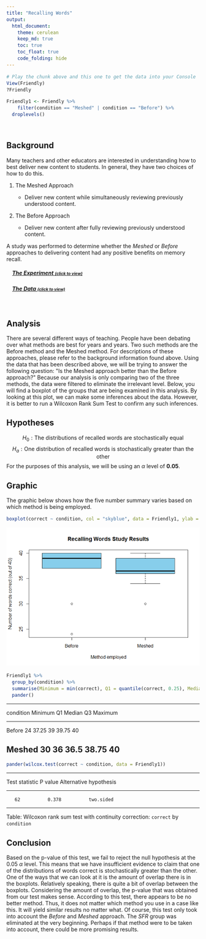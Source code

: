 ```yaml
---
title: "Recalling Words"
output: 
  html_document:
    theme: cerulean
    keep_md: true
    toc: true
    toc_float: true
    code_folding: hide
---
```


<script type="text/javascript">
 function showhide(id) {
    var e = document.getElementById(id);
    e.style.display = (e.style.display == 'block') ? 'none' : 'block';
 }
</script>




```r
# Play the chunk above and this one to get the data into your Console
View(Friendly)
?Friendly
```



```r
Friendly1 <- Friendly %>% 
    filter(condition == "Meshed" | condition == "Before") %>% 
  droplevels()
```


<br />

## Background

Many teachers and other educators are interested in understanding how to best deliver new content to students. In general, they have two choices of how to do this.

1. The Meshed Approach
    * Deliver new content while simultaneously reviewing previously understood content.

2. The Before Approach
    * Deliver new content after fully reviewing previously understood content.

A study was performed to determine whether the *Meshed* or *Before* approaches to delivering content had any positive benefits on memory recall. 

<div style="padding-left:15px;">

##### <a href="javascript:showhide('uniquename')">The Experiment <span style="font-size:8pt;">(click to view)</span></a>


<div id="uniquename" style="display:none;">

Individuals were seated at a computer and shown a list of words. Words appeared on the screen one at a time, for two seconds each, until all words had been shown (40 total). After all words were shown, they were required to perform a few two-digit mathematical additions (like 15 + 25) for 15 seconds to avoid immediate memory recall of the words. They were then asked to write down as many of the 40 words as they could remember. They were given a maximum of 5.3 minutes to recall words.

The process of showing words and recalling words was repeated four times with the same list of words each time (four chances to get it right). The presentation of the first trial was the same for all treatment conditions. However, trials 2, 3, and 4 were slightly different for each treatment condition.

<div style="padding-left:15px;">

The `SFR` group (the control group) stands for Standard Free Recall. In all four trials the same list of 40 words was presented, in a random order each time.

The `Before` group also used the same 40 words during each trial. However, any words that were correctly recalled in a previous trial were presented first, or *before* the words that were not recalled in the last trial. After all the correct words were presented in random order, the non-recalled words were presented in a random order.

The `Meshed` group also used the same 40 words during each trial. However, words that were correctly recalled in a previous trial were alternated with a missed word during the next presentation order. 

</div>

The data records the number of correctly recalled words (out of the 40 possible) from the fourth trial. Results were obtained for 30 students, 10 in each of the three treatment groups: `SFR`, `Before`, and `Meshed`. 

</div>

##### <a href="javascript:showhide('uniquename2')">The Data <span style="font-size:8pt;">(click to view)</span></a>

<div id="uniquename2" style="display:none;">

The results from the study can be found in the `Friendly` data set in R after loading `library(car)`. 

Note that the data have been filtered. The reason as to why will be revealed later in the Analysis section

Click the "Code" button to see the data.



```r
datatable(Friendly1, options=list(lengthMenu = c(3,10,30)))
```

```{=html}
<div class="datatables html-widget html-fill-item-overflow-hidden html-fill-item" id="htmlwidget-f43799525bb63528b2d2" style="width:100%;height:auto;"></div>
<script type="application/json" data-for="htmlwidget-f43799525bb63528b2d2">{"x":{"filter":"none","vertical":false,"data":[["11","12","13","14","15","16","17","18","19","20","21","22","23","24","25","26","27","28","29","30"],["Before","Before","Before","Before","Before","Before","Before","Before","Before","Before","Meshed","Meshed","Meshed","Meshed","Meshed","Meshed","Meshed","Meshed","Meshed","Meshed"],[40,38,39,37,39,24,30,39,40,40,40,39,34,37,40,36,36,38,36,30]],"container":"<table class=\"display\">\n  <thead>\n    <tr>\n      <th> <\/th>\n      <th>condition<\/th>\n      <th>correct<\/th>\n    <\/tr>\n  <\/thead>\n<\/table>","options":{"lengthMenu":[3,10,30],"columnDefs":[{"className":"dt-right","targets":2},{"orderable":false,"targets":0}],"order":[],"autoWidth":false,"orderClasses":false}},"evals":[],"jsHooks":[]}</script>
```


</div>
</div>

<br />


<!-- Begin writing your analysis below here. -->

<!-- Note that your goal is to use the Friendly data to show whether or not the Meshed or Before methods have any positive benefit on memory recall. -->

## Analysis

There are several different ways of teaching. People have been debating over what methods are best for years and years. Two such methods are the Before method and the Meshed method. For descriptions of these approaches, please refer to the background information found above. Using the data that has been described above, we will be trying to answer the following question: "Is the Meshed approach better than the Before approach?" Because our analysis is only comparing two of the three methods, the data were filtered to eliminate the irrelevant level. Below, you will find a boxplot of the groups that are being examined in this analysis. By looking at this plot, we can make some inferences about the data. However, it is better to run a Wilcoxon Rank Sum Test to confirm any such inferences. 


## Hypotheses

$$
H_0: \text{The distributions of recalled words are stochastically equal}
$$
$$
H_a: \text{One distribution of recalled words is stochastically greater than the other}
$$
For the purposes of this analysis, we will be using an $\alpha$ level of **0.05**. 

## Graphic

The graphic below shows how the five number summary varies based on which method is being employed.


```r
boxplot(correct ~ condition, col = "skyblue", data = Friendly1, ylab = "Number of words correct (out of 40)", xlab = "Method employed", main = "Recalling Words Study Results")
```

![](RecallingWords_files/figure-html/unnamed-chunk-5-1.png)<!-- -->



```r
Friendly1 %>% 
  group_by(condition) %>% 
  summarise(Minimum = min(correct), Q1 = quantile(correct, 0.25), Median = median(correct), Q3 = quantile(correct, 0.75), Maximum = max(correct)) %>% 
  pander()
```


--------------------------------------------------------
 condition   Minimum    Q1     Median    Q3     Maximum 
----------- --------- ------- -------- ------- ---------
  Before       24      37.25     39     39.75     40    

  Meshed       30       36      36.5    38.75     40    
--------------------------------------------------------



```r
pander(wilcox.test(correct ~ condition, data = Friendly1))
```


---------------------------------------------------
 Test statistic   P value   Alternative hypothesis 
---------------- --------- ------------------------
       62          0.378          two.sided        
---------------------------------------------------

Table: Wilcoxon rank sum test with continuity correction: `correct` by `condition`

## Conclusion

Based on the p-value of this test, we fail to reject the null hypothesis at the 0.05 $\alpha$ level. This means that we have insufficient evidence to claim that one of the distributions of words correct is stochastically greater than the other. One of the ways that we can look at it is the amount of overlap there is in the boxplots. Relatively speaking, there is quite a bit of overlap between the boxplots. Considering the amount of overlap, the p-value that was obtained from our test makes sense. According to this test, there appears to be no better method. Thus, it does not matter which method you use in a case like this. It will yield similar results no matter what. Of course, this test only took into account the *Before* and *Meshed* approach. The *SFR* group was eliminated at the very beginning. Perhaps if that method were to be taken into account, there could be more promising results. 
